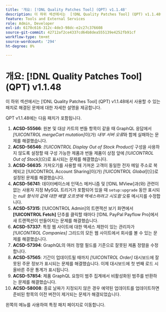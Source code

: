 ```yaml
---
title: '개요: [!DNL Quality Patches Tool] (QPT) v1.1.48'
description: 이 하위 섹션에서는  [!DNL Quality Patches Tool] (QPT) v1.1.48에서 사용할 수 있는 패치로 해결된 문제에 대한 자세한 설명을 제공합니다.
feature: Tools and External Services
role: Admin, Developer
exl-id: 6170c616-312c-4de3-98dc-e2c27c376608
source-git-commit: 42712af2ce4337cd64b8dea555139e4252fb91cf
workflow-type: tm+mt
source-wordcount: '294'
ht-degree: 0%

---
```


# 개요: [!DNL Quality Patches Tool] (QPT) v1.1.48

이 하위 섹션에서는 [!DNL Quality Patches Tool] (QPT) v1.1.48에서 사용할 수 있는 패치로 해결된 문제에 대한 자세한 설명을 제공합니다.

QPT v1.1.48에는 다음 패치가 포함됩니다.

1. **ACSD-55566**: 원본 및 대상 카트의 번들 항목이 같을 때 GraphQL 응답에서 *[!UICONTROL mergeCart mutation]*&#x200B;이(가) *내부 서버 오류*&#x200B;와 함께 실패하는 문제를 해결했습니다.
1. **ACSD-56546**: *[!UICONTROL Display Out of Stock Product]* 구성을 사용하지 않도록 설정할 때 구성 가능한 제품과 번들 제품이 상점 앞에 *[!UICONTROL Out of Stock]*(으)로 표시되는 문제를 해결했습니다.
1. **ACSD-56635**: 가져오기를 사용할 때 가져온 고객이 동일한 전자 메일 주소로 복제되고 [!UICONTROL Account Sharing]이(가) *[!UICONTROL Global]*(으)로 설정된 문제를 해결했습니다.
1. **ACSD-56741**: 데이터베이스에 인덱스 메커니즘 및 [!DNL MView]과(와) 관련이 없는 사용자 지정 MySQL 트리거가 포함되어 있을 때 `setup:upgrade` 동안 표시되는 *null 형식의 값에 대한 배열 오프셋에 액세스하려고 시도함* 오류 메시지를 수정합니다.
1. **ACSD-57315**: [!UICONTROL Admin]의 트랜잭션 보기 화면에서 **[!UICONTROL Fetch]** 단추를 클릭할 때마다 [!DNL PayPal Payflow Pro]에서 새 트랜잭션이 만들어지는 문제를 해결했습니다.
1. **ACSD-57337**: 특정 웹 사이트에 대한 액세스 제한이 있는 관리자가 *[!UICONTROL Companies]* 그리드의 모든 웹 사이트에서 회사를 볼 수 있는 문제를 해결했습니다.
1. **ACSD-57394**: GraphQL의 여러 정렬 필드를 기준으로 잘못된 제품 정렬을 수정합니다.
1. **ACSD-57565**: 기간이 업데이트될 때까지 *[!UICONTROL Order]* 대시보드에 잘못된 주문 정보가 표시되는 문제를 해결했습니다. 이제 대시보드에 첫 번째 로드 시 올바른 주문 통계가 표시됩니다.
1. **ACSD-57854**: 제품 GraphQL 요청이 범주 집계에서 비활성화된 범주를 반환하는 문제를 해결했습니다.
1. **ACSD-58008**: 종료 날짜가 지정되지 않은 경우 예약된 업데이트를 업데이트하면 준비된 항목의 이전 버전이 제거되는 문제가 해결되었습니다.

왼쪽의 메뉴를 사용하여 특정 패치 페이지로 이동합니다.

